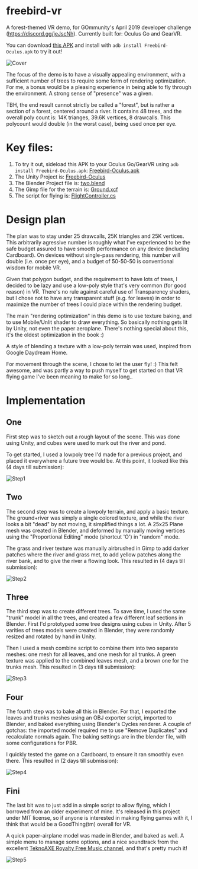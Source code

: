 # freebird-vr
A forest-themed VR demo, for GOmmunity's April 2019 developer challenge (https://discord.gg/jeJscNh). Currently built for: Oculus Go and GearVR.

You can download [this APK](https://github.com/cmdr2/freebird-vr/raw/master/Freebird-Oculus.apk) and install with `adb install Freebird-Oculus.apk` to try it out!

![Cover](https://github.com/cmdr2/freebird-vr/raw/master/site_files/cover1.jpg)

The focus of the demo is to have a visually appealing environment, with a sufficient number of trees to require some form of rendering optimization. For me, a bonus would be a pleasing experience in being able to fly through the environment. A strong sense of "presence" was a given.

TBH, the end result cannot strictly be called a "forest", but is rather a section of a forest, centered around a river. It contains 48 trees, and the overall poly count is: 14K trianges, 39.6K vertices, 8 drawcalls. This polycount would double (in the worst case), being used once per eye.

# Key files:
1. To try it out, sideload this APK to your Oculus Go/GearVR using `adb install Freebird-Oculus.apk`: [Freebird-Oculus.apk](https://github.com/cmdr2/freebird-vr/raw/master/Freebird-Oculus.apk)
2. The Unity Project is: [Freebird-Oculus](https://github.com/cmdr2/freebird-vr/tree/master/Freebird-Oculus)
3. The Blender Project file is: [two.blend](https://github.com/cmdr2/freebird-vr/blob/master/Art/two.blend)
4. The Gimp file for the terrain is: [Ground.xcf](https://github.com/cmdr2/freebird-vr/blob/master/Art/Ground.xcf)
5. The script for flying is: [FlightController.cs](https://github.com/cmdr2/freebird-vr/blob/master/Freebird-Oculus/Assets/game/Scripts/FlightController.cs)

# Design plan
The plan was to stay under 25 drawcalls, 25K triangles and 25K vertices. This arbitrarily agressive number is roughly what I've experienced to be the safe budget assured to have smooth performance on any device (including Cardboard). On devices without single-pass rendering, this number will double (i.e. once per eye), and a budget of 50-50-50 is conventional wisdom for mobile VR.

Given that polygon budget, and the requirement to have lots of trees, I decided to be lazy and use a low-poly style that's very common (for good reason) in VR. There's no rule against careful use of Transparency shaders, but I chose not to have any transparent stuff (e.g. for leaves) in order to maximize the number of trees I could place within the rendering budget.

The main "rendering optimization" in this demo is to use texture baking, and to use Mobile/Unlit shader to draw everything. So basically nothing gets lit by Unity, not even the paper aeroplane. There's nothing special about this, it's the oldest optimization in the book :)

A style of blending a texture with a low-poly terrain was used, inspired from Google Daydream Home.

For movement through the scene, I chose to let the user fly! :) This felt awesome, and was partly a way to push myself to get started on that VR flying game I've been meaning to make for so long..

# Implementation
## One
First step was to sketch out a rough layout of the scene. This was done using Unity, and cubes were used to mark out the river and pond.

To get started, I used a lowpoly tree I'd made for a previous project, and placed it everywhere a future tree would be. At this point, it looked like this (4 days till submission):

![Step1](https://github.com/cmdr2/freebird-vr/raw/master/site_files/1.jpg)

## Two
The second step was to create a lowpoly terrain, and apply a basic texture. The ground+river was simply a single colored texture, and while the river looks a bit "dead" by not moving, it simplified things a lot. A 25x25 Plane mesh was created in Blender, and deformed by manually moving vertices using the "Proportional Editing" mode (shortcut 'O') in "random" mode.

The grass and river texture was manually airbrushed in Gimp to add darker patches where the river and grass met, to add yellow patches along the river bank, and to give the river a flowing look. This resulted in (4 days till submission):

![Step2](https://github.com/cmdr2/freebird-vr/raw/master/site_files/2.jpg)

## Three
The third step was to create different trees. To save time, I used the same "trunk" model in all the trees, and created a few different leaf sections in Blender. First I'd prototyped some tree designs using cubes in Unity. After 5 varities of trees models were created in Blender, they were randomly resized and rotated by hand in Unity.

Then I used a mesh combine script to combine them into two separate meshes: one mesh for all leaves, and one mesh for all trunks. A green texture was applied to the combined leaves mesh, and a brown one for the trunks mesh. This resulted in (3 days till submission):

![Step3](https://github.com/cmdr2/freebird-vr/raw/master/site_files/3.jpg)

## Four
The fourth step was to bake all this in Blender. For that, I exported the leaves and trunks meshes using an OBJ exporter script, imported to Blender, and baked everything using Blender's Cycles renderer. A couple of gotchas: the imported model required me to use "Remove Duplicates" and recalculate normals again. The baking settings are in the blender file, with some configurations for PBR.

I quickly tested the game on a Cardboard, to ensure it ran smoothly even there. This resulted in (2 days till submission):

![Step4](https://github.com/cmdr2/freebird-vr/raw/master/site_files/4.jpg)

## Fini
The last bit was to just add in a simple script to allow flying, which I borrowed from an older experiment of mine. It's released in this project under MIT license, so if anyone is interested in making flying games with it, I think that would be a GoodThing(tm) overall for VR.

A quick paper-airplane model was made in Blender, and baked as well. A simple menu to manage some options, and a nice soundtrack from the excellent [TeknoAXE Royalty Free Music channel](https://www.youtube.com/channel/UCtgf00GvfFQVsYBA7V7RwUw), and that's pretty much it!

![Step5](https://github.com/cmdr2/freebird-vr/raw/master/site_files/5.jpg)
